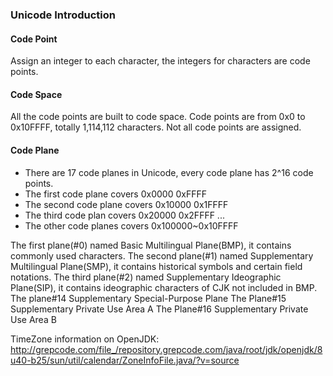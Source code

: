### Unicode Introduction

#### Code Point
 Assign an integer to each character, the integers for characters are code points.
 
#### Code Space
 All the code points are built to code space.
 Code points are from 0x0 to 0x10FFFF, totally 1,114,112 characters. Not all code points are assigned.
 
#### Code Plane
- There are 17 code planes in Unicode, every code plane has 2^16 code points.
- The first code plane covers 0x0000 0xFFFF
- The second code plane covers 0x10000 0x1FFFF
- The third code plan covers 0x20000 0x2FFFF
...
- The other code planes covers 0x100000~0x10FFFF

The first plane(#0) named Basic Multilingual Plane(BMP), it contains commonly used characters.
The second plane(#1) named Supplementary Multilingual Plane(SMP), it contains historical symbols and certain field notations.
The third plane(#2) named Supplementary Ideographic Plane(SIP), it contains ideographic characters of CJK not included in BMP.
The plane#14 Supplementary Special-Purpose Plane
The Plane#15 Supplementary Private Use Area A
The Plane#16 Supplementary Private Use Area B

TimeZone information on OpenJDK:
http://grepcode.com/file_/repository.grepcode.com/java/root/jdk/openjdk/8u40-b25/sun/util/calendar/ZoneInfoFile.java/?v=source
 
 